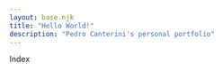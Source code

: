 ```yaml
---
layout: base.njk
title: "Hello World!"
description: "Pedro Canterini's personal portfolio"
---
```


Index
